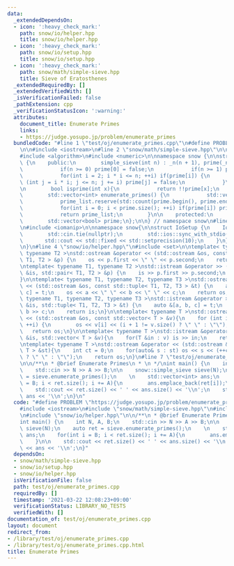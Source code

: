 ```yaml
---
data:
  _extendedDependsOn:
  - icon: ':heavy_check_mark:'
    path: snow/io/helper.hpp
    title: snow/io/helper.hpp
  - icon: ':heavy_check_mark:'
    path: snow/io/setup.hpp
    title: snow/io/setup.hpp
  - icon: ':heavy_check_mark:'
    path: snow/math/simple-sieve.hpp
    title: Sieve of Eratosthenes
  _extendedRequiredBy: []
  _extendedVerifiedWith: []
  _isVerificationFailed: false
  _pathExtension: cpp
  _verificationStatusIcon: ':warning:'
  attributes:
    document_title: Enumerate Primes
    links:
    - https://judge.yosupo.jp/problem/enumerate_primes
  bundledCode: "#line 1 \"test/oj/enumerate_primes.cpp\"\n#define PROBLEM \"https://judge.yosupo.jp/problem/enumerate_primes\"\
    \n\n#include <iostream>\n#line 2 \"snow/math/simple-sieve.hpp\"\n\n#include <vector>\n\
    #include <algorithm>\n#include <numeric>\n\nnamespace snow {\n\nstruct simple_sieve\
    \ {\n    public:\n        simple_sieve(int n) : _n(n + 1), prime(_n, true) {\n\
    \            if(n >= 0) prime[0] = false;\n            if(n >= 1) prime[1] = false;\n\
    \            for(int i = 2; i * i <= n; ++i) if(prime[i]) {\n                for\
    \ (int j = i * i; j <= n; j += i) prime[j] = false;\n            }\n        }\n\
    \n        bool isprime(int x){\n            return !!prime[x];\n        }\n\n\
    \        std::vector<int> enumerate_primes() {\n            std::vector<int> prime_list;\n\
    \            prime_list.reserve(std::count(prime.begin(), prime.end(), true));\n\
    \            for(int i = 0; i < prime.size(); ++i) if(prime[i]) prime_list.emplace_back(i);\n\
    \            return prime_list;\n        }\n\n    protected:\n        int _n;\n\
    \        std::vector<bool> prime;\n};\n\n} // namespace snow\n#line 3 \"snow/io/setup.hpp\"\
    \n#include <iomanip>\n\nnamespace snow{\n\nstruct IoSetup {\n    IoSetup() {\n\
    \        std::cin.tie(nullptr);\n        std::ios::sync_with_stdio(false);\n \
    \       std::cout << std::fixed << std::setprecision(10);\n    }\n} iosetup;\n\
    \n}\n#line 4 \"snow/io/helper.hpp\"\n#include <set>\n\ntemplate< typename T1,\
    \ typename T2 >\nstd::ostream &operator << (std::ostream &os, const std::pair<\
    \ T1, T2 > &p) {\n    os << p.first << \" \" << p.second;\n    return os;\n}\n\
    \ntemplate< typename T1, typename T2 >\nstd::istream &operator >> (std::istream\
    \ &is, std::pair< T1, T2 > &p) {\n    is >> p.first >> p.second;\n    return is;\n\
    }\n\ntemplate< typename T1, typename T2, typename T3 >\nstd::ostream &operator\
    \ << (std::ostream &os, const std::tuple< T1, T2, T3 > &t) {\n    auto &[a, b,\
    \ c] = t;\n    os << a << \" \" << b << \" \" << c;\n    return os;\n}\n\ntemplate<\
    \ typename T1, typename T2, typename T3 >\nstd::istream &operator >> (std::istream\
    \ &is, std::tuple< T1, T2, T3 > &t) {\n    auto &[a, b, c] = t;\n    is >> a >>\
    \ b >> c;\n    return is;\n}\n\ntemplate< typename T >\nstd::ostream &operator\
    \ << (std::ostream &os, const std::vector< T > &v){\n    for (int i = 0; i < (int)v.size();\
    \ ++i) {\n        os << v[i] << (i + 1 != v.size() ? \" \" : \"\");\n    }\n \
    \   return os;\n}\n\ntemplate< typename T >\nstd::istream &operator >>  (std::istream\
    \ &is, std::vector< T > &v){\n    for(T &in : v) is >> in;\n    return is;\n}\n\
    \ntemplate< typename T >\nstd::ostream &operator << (std::ostream &os, const std::set<\
    \ T > &st){\n    int ct = 0;\n    for(auto& s : st) os << s << (++ct != st.size()\
    \ ? \" \" : \"\");\n    return os;\n}\n#line 7 \"test/oj/enumerate_primes.cpp\"\
    \n\n/**\n * @brief Enumerate Primes\n * \n */\nint main() {\n    int N, A, B;\n\
    \    std::cin >> N >> A >> B;\n\n    snow::simple_sieve sieve(N);\n    auto ret\
    \ = sieve.enumerate_primes();\n    \n    std::vector<int> ans;\n    for(int i\
    \ = B; i < ret.size(); i += A){\n        ans.emplace_back(ret[i]);\n    }\n\n\
    \    std::cout << ret.size() << ' ' << ans.size() << '\\n';\n    std::cout <<\
    \ ans << '\\n';\n}\n"
  code: "#define PROBLEM \"https://judge.yosupo.jp/problem/enumerate_primes\"\n\n\
    #include <iostream>\n#include \"snow/math/simple-sieve.hpp\"\n#include \"snow/io/setup.hpp\"\
    \n#include \"snow/io/helper.hpp\"\n\n/**\n * @brief Enumerate Primes\n * \n */\n\
    int main() {\n    int N, A, B;\n    std::cin >> N >> A >> B;\n\n    snow::simple_sieve\
    \ sieve(N);\n    auto ret = sieve.enumerate_primes();\n    \n    std::vector<int>\
    \ ans;\n    for(int i = B; i < ret.size(); i += A){\n        ans.emplace_back(ret[i]);\n\
    \    }\n\n    std::cout << ret.size() << ' ' << ans.size() << '\\n';\n    std::cout\
    \ << ans << '\\n';\n}"
  dependsOn:
  - snow/math/simple-sieve.hpp
  - snow/io/setup.hpp
  - snow/io/helper.hpp
  isVerificationFile: false
  path: test/oj/enumerate_primes.cpp
  requiredBy: []
  timestamp: '2021-03-22 12:08:23+09:00'
  verificationStatus: LIBRARY_NO_TESTS
  verifiedWith: []
documentation_of: test/oj/enumerate_primes.cpp
layout: document
redirect_from:
- /library/test/oj/enumerate_primes.cpp
- /library/test/oj/enumerate_primes.cpp.html
title: Enumerate Primes
---
```


